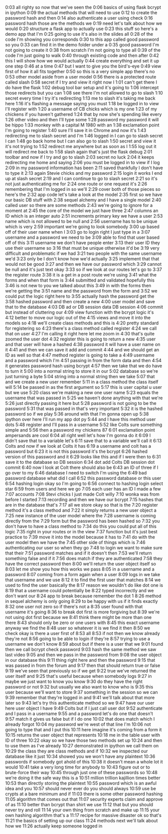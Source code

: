 0:03
all righty so now that we've seen the
0:06
basics of using flask bcrypt in ipython
0:09
the actual methods that will need to use
0:12
to create the password hash and then
0:14
also authenticate a user using check
0:16
password hash those are the methods we
0:19
need let's talk about how we would
0:20
structure a flask app to actually use
0:23
this stuff so here's a demo app that I'm
0:25
going to use it's also in the slides all
0:28
of the code I'm showing you corresponds
0:30
to this app called good password so you
0:33
can find it in the demo folder under a
0:35
good password I'm not going to create it
0:38
from scratch I'm not going to type all
0:39
of the code I'm just going to walk
0:40
through existing code and then after
0:42
this I will show how we would actually
0:44
create everything and set it up one step
0:46
at a time
0:47
but I want to give you the bird's-eye
0:49
view first of how it all fits together
0:50
so this is a very simple app there's no
0:53
other model aside from a user model
0:56
there is a protected route called slash
0:58
secret if I try and view it right now I
1:01
can't get there I do have the flask
1:02
debug tool bar setup and it's going to
1:06
intercept those redirects but you can
1:08
see there I'm not allowed to go to slash
1:10
secret every time I try it's redirecting
1:13
me to slash it's taking me back here
1:16
it's flashing a message saying you must
1:18
be logged in to view I'll register with
1:20
a username of CB chicks which is my one
1:23
of my chickens if you haven't gathered
1:24
that by now she's spending like every
1:26
other video and then I'll type some
1:28
password my password it will be hippo
1:33
monkey with a capital M 1980 with an
1:38
exclamation point I'm going to register
1:40
sure I'll save it in Chrome and now it's
1:43
redirecting me to slash secret and I'm
1:46
logged in I can go to slash secret I can
1:48
go back home but I can also go to slash
1:50
secret and view it it's not trying to
1:52
redirect me anywhere but as soon as I
1:55
log out it will redirect me back to
1:58
slash again that's just the flask debug
2:01
toolbar and now if I try and go to slash
2:03
secret no luck
2:04
it keeps redirecting me home and saying
2:06
you must be logged in to view if I log
2:09
in my password information has been
2:11
saved thankfully I don't have to type it
2:13
again Stevie chicks and my password
2:15
login it works I end up at slash secret
2:19
and I can continue to go to slash secret
2:21
so it's not just authenticating me for
2:24
one route or one request it's
2:26
remembering that I'm logged in so we'll
2:29
cover both of those pieces so here's the
2:32
app code let's take a look at the model
2:35
first so we have our basic DB stuff with
2:38
sequel alchemy and I have a single model
2:40
called user so there are some methods
2:43
we're going to ignore for a moment at
2:45
the core of the model we just have three
2:47
columns an ID which is an integer auto
2:51
increments primary key we have a user
2:53
name which is not allowed to be null and
2:56
username has to be unique which is very
2:59
important we're going to look somebody
3:00
up based off of their user name when I
3:03
go to login right I just type in a
3:07
username and a password we need to be
3:09
able to find that user based off of this
3:11
username we don't have people enter
3:13
their user ID they use their username so
3:16
that must be unique otherwise it'd be
3:19
very difficult and problematic if we had
3:21
two people with the same username we'd
3:23
only be I don't know how we'd actually
3:25
implement that that would not be good
3:27
and then we have our password which
3:29
cannot be null and it's just text okay
3:33
so if we look at our routes let's go to
3:37
the register route
3:38
it is a get in a post route we're using
3:41
what the forms and when that form is
3:44
submitted and validated hopefully this
3:46
is not new to you we talked about this
3:49
in with the forms then we're getting the
3:51
name and the password from the form and
3:52
we could put the logic right here to
3:55
actually hash the password get the
3:58
hashed password and then create a new
4:00
user model and save that to the database
4:03
DB ad or DB session data DB session
4:06
commit but instead of cluttering our
4:09
view function with the bcrypt logic it's
4:12
better to move our logic out of the
4:15
views and move it into the models so
4:18
we'll create class methods and this is
4:20
pretty standard for registering so
4:23
there's a class method called register
4:24
we call that on user
4:27
I'm calling it right here let me zoom in
4:30
that's quite zoomed the user dot
4:32
register this is going to return a new
4:35
user and that user will have a hashed
4:38
password it will have a user name on it
4:41
and then we can save it add and commit
4:44
and we should get an ID as well so that
4:47
method register is going to take a
4:49
username and a password which I'm
4:51
passing in from the form data and then
4:54
it generates password hash using bcrypt
4:57
then we take that we do have to turn it
5:00
into a normal string to store it in our
5:02
database so we're just turning a byte
5:04
string into a normal string then we take
5:07
that and we create a new user remember
5:11
in a class method the class itself will
5:14
be passed in as the first argument so
5:17
this is user capital u user but we use
5:20
class we're making a new one user name
5:23
equals the username that was passed in
5:25
we haven't done anything with that we're
5:26
just directly passing it here but
5:28
password is not going to be the password
5:31
that was passed in that's very important
5:32
it is the hashed password so if we play
5:36
around with that I'm gonna open up
5:38
ipython over here I'll run my app dot py
5:44
and I have this method user dots
5:48
register and I'll pass in a username
5:52
like Colts sure something simple and
5:56
then a password my chickens 87
6:01
exclamation point ampersands are cool
6:04
all right well let's how I'm gonna do it
6:09
I didn't save that to a variable let's
6:11
save that to a variable we'll call it
6:13
Colts and now if we look at Colts it has
6:19
a username and colt has a password but
6:23
it is not this password it's the bcrypt
6:26
hashed version of this password and it
6:29
looks like this and if I were then to
6:31
save it to the database so DB session
6:34
dot add Colts DB session dot commit
6:40
now I look at Colt there should also be
6:43
an ID of three if I go over to my
6:46
database I need to switch I'm using the
6:49
bad password database what did I call
6:52
this password database or this user
6:54
hashing login okay so I'm going to
6:56
connect to hashing login select star
6:59
from users and here we go
7:05
each user has an ID I made a few
7:07
accounts
7:08
Stevi chicks I just made Colt willy
7:10
wonka was from before I started
7:13
recording and then we have our bcrypt
7:15
hashes that are in the database that's
7:17
all we store okay so that is the
7:20
register method it's a class method and
7:22
it simply returns a new user object a
7:25
new instance of the user model where the
7:28
username is coming directly from the
7:29
form but the password has been hashed so
7:32
you don't have to have a class method to
7:34
do this you could put all of this logic
7:35
right in your routes or in the view
7:37
function but it's just best practice to
7:39
move it into the model because it has to
7:41
do with the user model then we have the
7:45
other side of things which is
7:46
authenticating our user so when they go
7:48
to login we want to make sure that their
7:51
password matches and if it doesn't then
7:53
we'll return something false and if it
7:56
does match if they are authenticated
7:58
they have the correct password then
8:00
we'll return the user object itself so
8:03
let me show you how this works we pass
8:05
in a username and a password
8:07
coming from a form again when a user
8:09
logs in we take that username and we use
8:12
it to find the first user that matches
8:14
we used to find the user basically the
8:17
reason we wouldn't do like dot one is
8:19
that a username could potentially be
8:22
typed incorrectly and we don't want our
8:24
app to break because remember the dot 1
8:26
method in sequel alchemy is only going
8:29
to be happy with us if it finds exactly
8:32
one user not zero so if there's not a
8:35
user found with that username it's going
8:36
to break dot first is more forgiving but
8:39
we're not using dot first because we
8:41
think there might be more than one there
8:43
should only be zero or one users with
8:45
this exact username anyway we find the
8:48
user so whatever it is we find it then
8:50
we check okay is there a user first of
8:53
all
8:53
if not then we know already they're not
8:56
going to be able to login if they're
8:57
trying to use a username we don't know
8:59
about but if there is a user that we
9:01
found then we call bcrypt check password
9:03
hash the same method we saw last video
9:05
and then we pass in the password from
9:08
the user object in our database this
9:11
thing right here and then the password
9:15
that was passed in from the forum and
9:17
then that should return true or false
9:19
we've seen that previously so if we get
9:22
true we've returned the user itself and
9:25
that's useful because when somebody logs
9:27
in maybe we just want to know you know
9:30
do they have the right password or not
9:32
but usually we also want to know who is
9:35
this user because we'll want to store
9:37
something in the session so we can
9:39
remember that they're logged in and
9:41
we'll talk about that more later so
9:43
let's try this authenticate method so we
9:47
have our user here user object I have
9:49
Colts but if I just call user dot
9:52
authenticate and I pass in a username
9:55
and a password let's do one that doesn't
9:57
match it gives us false but if I do one
10:02
that does match which I already forgot
10:04
my password we're west of that line I'm
10:06
not going to type that and I put this
10:11
here imagine it's coming from a form it
10:15
returns the user object that represents
10:18
me in the table user with ID of three
10:22
okay so we have those two methods set up
10:24
and then to use them as I've already
10:27
demonstrated in ipython we call them on
10:29
the class they are class methods and if
10:32
we inspected our database like it just
10:34
showed you we won't have any plaintext
10:36
passwords if somebody got ahold of this
10:38
it doesn't mean a whole lot it would
10:41
take a very long time for anybody to
10:43
figure out or to brute-force their way
10:45
through just one of these passwords so
10:48
we're doing it the safe way this is a
10:51
million trillion kajillion times better
10:53
than directly storing the plaintext
10:55
password which is an awful idea and you
10:57
should never ever do you should always
10:59
use be crypts at a bare minimum and if
11:03
there is some other password hashing
11:05
algorithm that comes out that
11:07
security experts claim and approve of as
11:10
better than bcrypt than shirt we use
11:12
that but you should never try and roll
11:14
your own thing from scratch and make up
11:15
your own hashing algorithm that's a
11:17
recipe for massive disaster ok so that's
11:21
the basics of setting up our class
11:24
methods next we'll talk about how we
11:26
actually keep someone logged in
